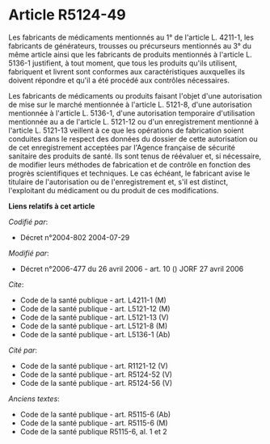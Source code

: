 # Article R5124-49

Les fabricants de médicaments mentionnés au 1° de l'article L. 4211-1, les fabricants de générateurs, trousses ou précurseurs
mentionnés au 3° du même article ainsi que les fabricants de produits mentionnés à l'article L. 5136-1 justifient, à tout
moment, que tous les produits qu'ils utilisent, fabriquent et livrent sont conformes aux caractéristiques auxquelles ils
doivent répondre et qu'il a été procédé aux contrôles nécessaires.

Les fabricants de médicaments ou produits faisant l'objet d'une autorisation de mise sur le marché mentionnée à l'article L.
5121-8, d'une autorisation mentionnée à l'article L. 5136-1, d'une autorisation temporaire d'utilisation mentionnée au a de
l'article L. 5121-12 ou d'un enregistrement mentionné à l'article L. 5121-13 veillent à ce que les opérations de fabrication
soient conduites dans le respect des données du dossier de cette autorisation ou de cet enregistrement acceptées par l'Agence
française de sécurité sanitaire des produits de santé. Ils sont tenus de réévaluer et, si nécessaire, de modifier leurs
méthodes de fabrication et de contrôle en fonction des progrès scientifiques et techniques. Le cas échéant, le fabricant
avise le titulaire de l'autorisation ou de l'enregistrement et, s'il est distinct, l'exploitant du médicament ou du produit
de ces modifications.

**Liens relatifs à cet article**

_Codifié par_:

  - Décret n°2004-802 2004-07-29

_Modifié par_:

  - Décret n°2006-477 du 26 avril 2006 - art. 10 () JORF 27 avril 2006

_Cite_:

  - Code de la santé publique - art. L4211-1 (M)
  - Code de la santé publique - art. L5121-12 (M)
  - Code de la santé publique - art. L5121-13 (V)
  - Code de la santé publique - art. L5121-8 (M)
  - Code de la santé publique - art. L5136-1 (Ab)

_Cité par_:

  - Code de la santé publique - art. R1121-12 (V)
  - Code de la santé publique - art. R5124-52 (V)
  - Code de la santé publique - art. R5124-56 (V)

_Anciens textes_:

  - Code de la santé publique - art. R5115-6 (Ab)
  - Code de la santé publique - art. R5115-6 (M)
  - Code de la santé publique R5115-6, al. 1 et 2

